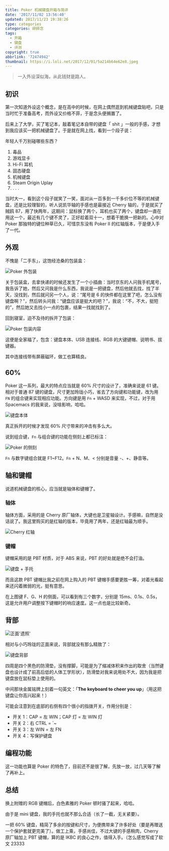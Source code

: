 ```yaml
---
title: Poker 机械键盘开箱与简评
date: '2017/11/02 13:56:40'
updated: 2017/11/23 19:38:26
type: categories
categories: 碎碎念
tags:
  - 开箱
  - 键盘
  - 评测
copyright: true
abbrlink: '72474942'
thumbnail: https://i.loli.net/2017/12/01/5a214b64e62e8.jpeg
---
```


> 一入外设深似海，从此钱财是路人。

## 初识

第一次知道外设这个概念，是在高中的时候，在网上偶然逛到机械键盘贴吧，只是当时忙于准备高考，而外设又价格不菲，于是念头便搁置了。

后来上了大学，买了笔记本，敲着笔记本自带的键盘「 shit 」一般的手感，才想到我应该买一把机械键盘了。于是就在网上找，看到一个段子说：

年轻人千万别碰哪些东西？

1. 毒品
2. 游戏显卡
3. Hi-Fi 耳机
4. 固态硬盘
5. 机械键盘
6. Steam Origin Uplay
7. . . .

<!-- more -->

当时大一，看到这个段子就笑了一笑，面对从一百多到一千多价位不等的机械键盘，还是比较理智的，听人说凯华轴的手感也是最接近 Cherry 轴的，于是就买了贼鸥 87，用了快两年，这期间：鼠标换了两个，耳机也买了两个，键盘却一直在用这一个，最近有几个键不灵了，正好趁着双十一，想着干脆换一把新的。心中对 Poker 那独特的键位种草已久，可惜京东没有 Poker II 的红轴版本，于是便入手了一代。

## 外观

不愧是「二手东」，这饱经沧桑的包装盒：

![Poker 外包装](https://i.loli.net/2017/12/01/5a214b64c7fd6.jpg "Poker 外包装")

关于包装盒，去拿快递的时候还发生了一个小插曲：当时京东的人问我手机尾号，我告诉了她，然后又问我是什么东西，我说是一把键盘，然后他就去找，找了半天，没找到，然后就问另一个人，说：“尾号是 6 的快件都在这里了吧，怎么没有键盘啊？”，然后转头问我：“键盘应该是挺大的吧？”，我说：“不，不大，挺短的”，然后她又去找小一点的包裹，结果一找就找到了。

回到寝室，迫不及待的拆开了包装：

![Poker 包装内容](https://i.loli.net/2017/12/01/5a214de043960.jpeg "Poker 包装内容")

这便是全家福了，包含：键盘本体、USB 连接线、RGB 的大键键帽、说明书、拔键器。

其中连接线带有屏蔽磁环，做工也算精良。

## 60%

Poker 这一系列，最大的特点应当就是 60% 尺寸的设计了，准确来说是 61 键。相对于普通 87 键的键盘，尺寸更加玲珑小巧，省去了方向键和功能键，改为用 `FN` 的组合键来实现相应功能。方向键是用 `Fn` + WASD 来实现，不过，对于用 Spacemacs 的我来说，没啥影响，哈哈。

![键盘本体](https://i.loli.net/2017/12/01/5a214ddff3afa.jpeg "键盘本体")

真正拆开的时候才发现 60% 尺寸带来的冲击有多么大。

说到组合键，`Fn` 与组合键的功能在侧刻上都已标注：

![Poker 的侧刻](https://i.loli.net/2017/12/01/5a214b6385bab.jpeg "Poker 的侧刻")

`Fn` 与数字键组合就是 F1~F12。`Fn` + N、M、< 分别是音量 -、+、静音等。

## 轴和键帽

说道机械键盘的核心，应当就是轴体和键帽了。

### 轴体

轴体方面，采用的是 Cherry 原厂轴体，大键也是卫星轴设计。手感嘛，自然是没话说了。我这里购买的是红轴的版本，毕竟用了两年，还是红轴最为顺手。

![Cherry 红轴](https://i.loli.net/2017/12/01/5a214b63d5896.jpeg "Cherry 红轴")

### 键帽

键帽采用的是 PBT 材质，对于 ABS 来说，PBT 的好处就是绝不会打油。

![键盘 + 手托](https://i.loli.net/2017/12/01/5a214b62f0af5.jpeg "键盘 + 手托")

而且这款 PBT 键帽比我之前在网上购入的 PBT 键帽手感要更胜一筹，对着光看起来还闪着微弱的光，挺有意思。

在上图键 F、G、H 的侧面，可以看到有三个数字，分别是 15ms、0.1s、0.5s，这是允许用户调整按下键帽时的响应速度。这一点也是比较新奇。

## 背部

![正面'遗照'](https://i.loli.net/2017/12/01/5a214b63d57a5.jpeg "正面'遗照'")

相对与小巧玲珑的正面来说，背部就没有那么精致了：

![键盘背部](https://i.loli.net/2017/12/01/5a214b63a7325.jpeg "键盘背部")

四周是四个黑色的防滑垫，没有撑脚，可能是为了缩减体积来作出的取舍（当然键盘也设计成了前高后低的人体工学形状），防滑垫对我来说用处不大，因为我是把键盘放在鼠标垫上使用的。

中间那块金属铭牌上刻着一句英文：「**The keyboard to cheer you up**」（用这把键盘让你高兴起来！）

可能会注意到在底部的右侧有四个很小的指拨开关，作用分别是：

- 开关 1：CAP = 左 WIN；CAP 灯 = 左 WIN 灯
- 开关 2：右 CTRL = `~
- 开关 3：左 WIN = 左 FN
- 开关 4：写保护键盘

## 编程功能

这一功能也算是 Poker 的特色了，目前还不是很了解，先放一放，过几天等了解了再补上。

## 总结

换上附赠的 RGB 键帽后，白色素雅的 Poker 顿时骚了起来，哈哈。

由于是 mini 键盘，我的手托也就不那么合适（长了一截，无关紧要）。

一把 60% 键盘，精简了多余的按键和尺寸，为便携带来了许多好处（要是再赠送一个保护套就更完美了）。做工上乘，手感尚佳，不过大键的手感稍肉，Cherry 原厂轴加上 PBT 键帽，算的是 IKBC 的良心之作，值得入手。（怎么感觉写成了软文 23333

